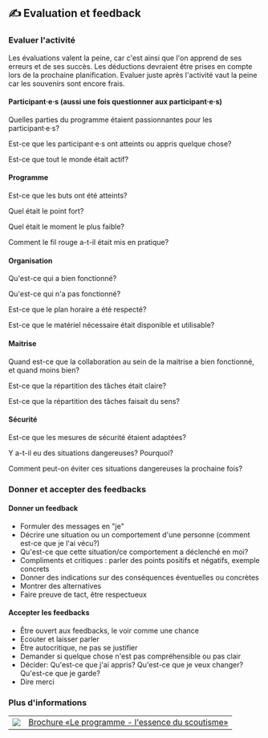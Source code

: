 ✍️ Evaluation et feedback
--------------------------

### Evaluer l'activité

Les évaluations valent la peine, car c'est ainsi que l'on apprend de ses erreurs et de ses succès. Les déductions devraient être prises en compte lors de la prochaine planification. Evaluer juste après l'activité vaut la peine car les souvenirs sont encore frais. 

#### Participant·e·s (aussi une fois questionner aux participant·e·s)

Quelles parties du programme étaient passionnantes pour les participant·e·s?

Est-ce que les participant·e·s ont atteints ou appris quelque chose?

Est-ce que tout le monde était actif?

#### Programme

Est-ce que les buts ont été atteints?

Quel était le point fort?

Quel était le moment le plus faible?

Comment le fil rouge a-t-il était mis en pratique?

#### Organisation

Qu'est-ce qui a bien fonctionné?

Qu'est-ce qui n'a pas fonctionné?

Est-ce que le plan horaire a été respecté?

Est-ce que le matériel nécessaire était disponible et utilisable?

#### Maitrise

Quand est-ce que la collaboration au sein de la maitrise a bien fonctionné, et quand moins bien?

Est-ce que la répartition des tâches était claire?

Est-ce que la répartition des tâches faisait du sens?

#### Sécurité

Est-ce que les mesures de sécurité étaient adaptées?

Y a-t-il eu des situations dangereuses? Pourquoi?

Comment peut-on éviter ces situations dangereuses la prochaine fois?

### Donner et accepter des feedbacks

#### Donner un feedback

*   Formuler des messages en "je"
*   Décrire une situation ou un comportement d'une personne (comment est-ce que je l'ai vécu?)
*   Qu'est-ce que cette situation/ce comportement a déclenché en moi?
*   Compliments et critiques : parler des points positifs et négatifs, exemple concrets
*   Donner des indications sur des conséquences éventuelles ou concrètes
*   Montrer des alternatives
*   Faire preuve de tact, être respectueux

#### Accepter les feedbacks

*   Être ouvert aux feedbacks, le voir comme une chance
*   Ecouter et laisser parler
*   Être autocritique, ne pas se justifier
*   Demander si quelque chose n'est pas compréhensible ou pas clair
*   Décider: Qu'est-ce que j'ai appris? Qu'est-ce que je veux changer? Qu'est-ce que je garde?
*   Dire merci

### Plus d'informations
| | |
|---|---|
| [![](images/piktos/5_Programm.png)][1] | [Brochure «Le programme - l'essence du scoutisme»][1] |

[1]: https://issuu.com/pbs-msds-mss/docs/rz_05_programm_fr_201607_issuu
